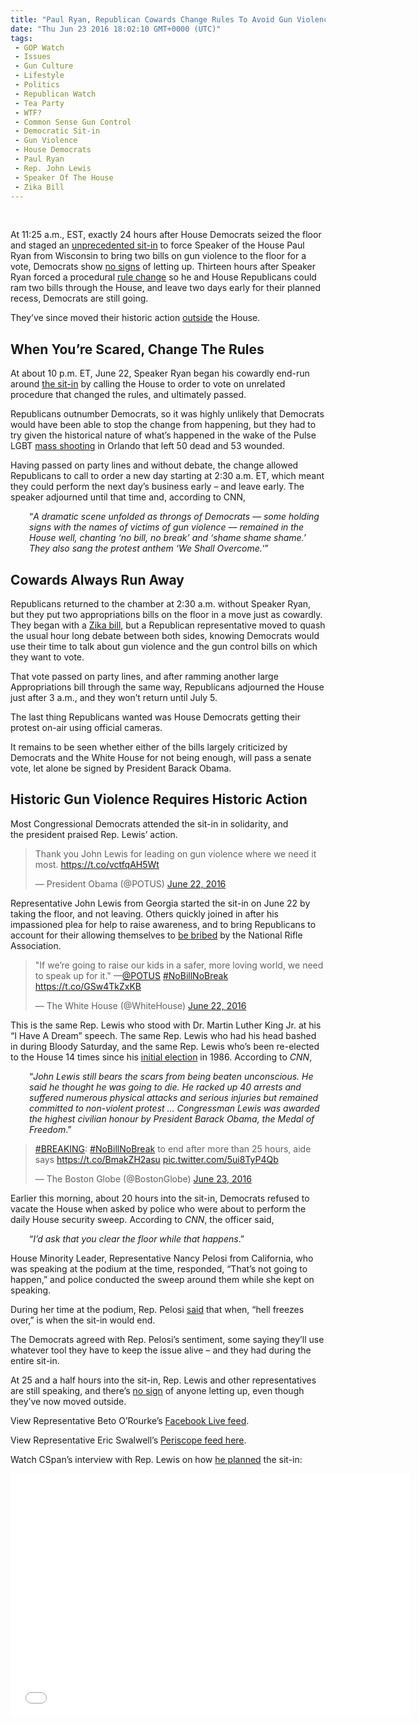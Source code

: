 ```yaml
---
title: "Paul Ryan, Republican Cowards Change Rules To Avoid Gun Violence Vote (VIDEO)"
date: "Thu Jun 23 2016 18:02:10 GMT+0000 (UTC)"
tags: 
 - GOP Watch
 - Issues
 - Gun Culture
 - Lifestyle
 - Politics
 - Republican Watch
 - Tea Party
 - WTF?
 - Common Sense Gun Control
 - Democratic Sit-in
 - Gun Violence
 - House Democrats
 - Paul Ryan
 - Rep. John Lewis
 - Speaker Of The House
 - Zika Bill
---
```

<p><!--OffDef--><br>
<!--Ads1--></p><p>At 11:25 a.m., EST, exactly 24&#xA0;hours after House Democrats seized the floor and&#xA0;staged an <a href="http://www.liberalamerica.org/2016/06/22/paul-ryan-tried-to-silence-house-democrats-gun-violence-sit-in-so-theyre-live-streaming-it/">unprecedented sit-in</a> to force Speaker of the House Paul Ryan from Wisconsin to bring two bills on gun violence to the floor for a vote, Democrats show <a href="https://www.washingtonpost.com/news/powerpost/wp/2016/06/22/democrats-stage-protest-on-house-floor-to-force-gun-control-votes/" onclick="__gaTracker(&apos;send&apos;, &apos;event&apos;, &apos;outbound-article&apos;, &apos;https://www.washingtonpost.com/news/powerpost/wp/2016/06/22/democrats-stage-protest-on-house-floor-to-force-gun-control-votes/&apos;, &apos;no signs&apos;);">no signs</a> of letting up. Thirteen&#xA0;hours after Speaker Ryan forced a procedural <a href="http://www.realclearpolitics.com/articles/2016/06/23/house_gop_thwarts_sit-in_with_zika_vote_recess_130986.html" onclick="__gaTracker(&apos;send&apos;, &apos;event&apos;, &apos;outbound-article&apos;, &apos;http://www.realclearpolitics.com/articles/2016/06/23/house_gop_thwarts_sit-in_with_zika_vote_recess_130986.html&apos;, &apos;rule change&apos;);">rule change</a>&#xA0;so he and House Republicans&#xA0;could ram two bills through the&#xA0;House, and leave two days early for their planned recess, Democrats are still going.</p><p>They&#x2019;ve since moved their historic action <a href="http://www.c-span.org/video/?411709-1/house-democrats-hold-rally-us-capitol" onclick="__gaTracker(&apos;send&apos;, &apos;event&apos;, &apos;outbound-article&apos;, &apos;http://www.c-span.org/video/?411709-1/house-democrats-hold-rally-us-capitol&apos;, &apos;outside&apos;);">outside</a> the House.</p><h2>When You&#x2019;re Scared, Change The Rules</h2><p>At about 10 p.m. ET, June 22, Speaker Ryan began his&#xA0;cowardly end-run around <a href="http://www.realclearpolitics.com/articles/2016/06/23/house_gop_thwarts_sit-in_with_zika_vote_recess_130986.html" onclick="__gaTracker(&apos;send&apos;, &apos;event&apos;, &apos;outbound-article&apos;, &apos;http://www.realclearpolitics.com/articles/2016/06/23/house_gop_thwarts_sit-in_with_zika_vote_recess_130986.html&apos;, &apos;the sit-in&apos;);">the sit-in</a> by calling the House to order to vote on unrelated procedure that changed the rules, and ultimately passed.</p><p>Republicans outnumber Democrats, so it was&#xA0;highly unlikely that&#xA0;Democrats would have been able to stop the change from happening, but they had to try given the historical nature of what&#x2019;s happened in the wake of the Pulse LGBT <a href="http://www.liberalamerica.org/2016/06/12/50-confirmed-dead-53-wounded-worst-mass-shooting-us-history/">mass shooting</a> in Orlando that left 50 dead and 53 wounded.</p><p>Having passed on party lines and without debate, the change&#xA0;allowed Republicans to call to order a new day starting at 2:30 a.m. ET, which meant they could perform the next day&#x2019;s business early &#x2013; and leave early. The speaker adjourned until that time and, according to CNN,</p><p style="padding-left: 30px;">&#x201C;<em>A dramatic scene unfolded as throngs of Democrats &#x2014; some holding signs with the names of victims of gun violence &#x2014; remained in the House well, chanting &#x2018;no bill, no break&#x2019; and &#x2018;shame shame shame.&#x2019; They also sang the protest anthem &#x2018;We Shall Overcome.</em>&#x2018;&#x201D;</p><h2>Cowards Always Run Away</h2><p>Republicans returned to the chamber at 2:30 a.m. without Speaker Ryan, but they put two appropriations bills on the floor in a move just as cowardly. They began with a <a href="http://www.c-span.org/video/?411693-1/ushouse-passes-zika-legislation" onclick="__gaTracker(&apos;send&apos;, &apos;event&apos;, &apos;outbound-article&apos;, &apos;http://www.c-span.org/video/?411693-1/ushouse-passes-zika-legislation&apos;, &apos;Zika bill&apos;);">Zika bill</a>, but a Republican representative moved to quash the usual hour long debate between both sides, knowing Democrats would use their time to talk about gun violence and the gun control bills on which they want to vote.</p><p>That vote&#xA0;passed on party lines, and after ramming another large Appropriations bill through the same way, Republicans adjourned the House just after 3 a.m., and they won&#x2019;t return until July 5.</p><p>The last thing Republicans wanted was House Democrats getting their protest on-air using official cameras.</p><p>It remains to be seen whether either of the bills largely criticized by Democrats and the White House for not being enough, will pass a&#xA0;senate vote, let alone be signed by President Barack Obama.</p><h2>Historic Gun Violence Requires Historic Action</h2><p>Most Congressional Democrats attended the sit-in in solidarity, and the&#xA0;president&#xA0;praised Rep. Lewis&#x2019; action.</p><blockquote class="twitter-tweet" data-width="500"><p lang="en" dir="ltr">Thank you John Lewis for leading on gun violence where we need it most. <a href="https://t.co/vctfqAH5Wt" onclick="__gaTracker(&apos;send&apos;, &apos;event&apos;, &apos;outbound-article&apos;, &apos;https://t.co/vctfqAH5Wt&apos;, &apos;https://t.co/vctfqAH5Wt&apos;);">https://t.co/vctfqAH5Wt</a></p>
<p>&#x2014; President Obama (@POTUS) <a href="https://twitter.com/POTUS/status/745674203286773761" onclick="__gaTracker(&apos;send&apos;, &apos;event&apos;, &apos;outbound-article&apos;, &apos;https://twitter.com/POTUS/status/745674203286773761&apos;, &apos;June 22, 2016&apos;);">June 22, 2016</a></p></blockquote><p><script async src="//platform.twitter.com/widgets.js" charset="utf-8"></script></p><p>Representative John Lewis from Georgia started the sit-in on June 22 by taking the floor, and not leaving. Others quickly joined in after his impassioned plea for help to&#xA0;raise awareness, and to bring Republicans to account for their allowing themselves to <a href="http://www.liberalamerica.org/2016/06/12/nra-bribed-45-senators-helped-cause-orlando-massacre/">be bribed</a> by the&#xA0;National Rifle Association.</p><p><script async src="//platform.twitter.com/widgets.js" charset="utf-8"></script></p><blockquote class="twitter-tweet" data-width="500"><p lang="en" dir="ltr">&quot;If we&#x2019;re going to raise our kids in a safer, more loving world, we need to speak up for it.&quot; &#x2014;<a href="https://twitter.com/POTUS" onclick="__gaTracker(&apos;send&apos;, &apos;event&apos;, &apos;outbound-article&apos;, &apos;https://twitter.com/POTUS&apos;, &apos;@POTUS&apos;);">@POTUS</a> <a href="https://twitter.com/hashtag/NoBillNoBreak?src=hash" onclick="__gaTracker(&apos;send&apos;, &apos;event&apos;, &apos;outbound-article&apos;, &apos;https://twitter.com/hashtag/NoBillNoBreak?src=hash&apos;, &apos;#NoBillNoBreak&apos;);">#NoBillNoBreak</a> <a href="https://t.co/GSw4TkZxKB" onclick="__gaTracker(&apos;send&apos;, &apos;event&apos;, &apos;outbound-article&apos;, &apos;https://t.co/GSw4TkZxKB&apos;, &apos;https://t.co/GSw4TkZxKB&apos;);">https://t.co/GSw4TkZxKB</a></p>
<p>&#x2014; The White House (@WhiteHouse) <a href="https://twitter.com/WhiteHouse/status/745723479824097280" onclick="__gaTracker(&apos;send&apos;, &apos;event&apos;, &apos;outbound-article&apos;, &apos;https://twitter.com/WhiteHouse/status/745723479824097280&apos;, &apos;June 22, 2016&apos;);">June 22, 2016</a></p></blockquote><p><script async src="//platform.twitter.com/widgets.js" charset="utf-8"></script></p><p>This is the&#xA0;same Rep. Lewis who stood with Dr. Martin Luther King Jr. at his &#x201C;I Have A Dream&#x201D; speech. The same Rep. Lewis who had his head bashed in during Bloody Saturday, and the same Rep. Lewis who&#x2019;s been re-elected to the House 14 times since his <a href="http://edition.cnn.com/2016/06/22/politics/john-lewis-sit-in-gun-violence/" onclick="__gaTracker(&apos;send&apos;, &apos;event&apos;, &apos;outbound-article&apos;, &apos;http://edition.cnn.com/2016/06/22/politics/john-lewis-sit-in-gun-violence/&apos;, &apos;initial election&apos;);">initial election</a> in 1986. According to <em>CNN</em>,</p><p style="padding-left: 30px;">&#x201C;<em>John Lewis still bears the scars from being beaten unconscious. He said he thought he was going to die.&#xA0;He racked up 40 arrests and suffered numerous physical attacks and serious injuries but remained committed to non-violent protest &#x2026;&#xA0;Congressman Lewis was awarded the highest civilian honour by President Barack Obama, the Medal of Freedom</em>.&#x201D;</p><blockquote class="twitter-tweet" data-width="500"><p lang="en" dir="ltr"><a href="https://twitter.com/hashtag/BREAKING?src=hash" onclick="__gaTracker(&apos;send&apos;, &apos;event&apos;, &apos;outbound-article&apos;, &apos;https://twitter.com/hashtag/BREAKING?src=hash&apos;, &apos;#BREAKING&apos;);">#BREAKING</a>: <a href="https://twitter.com/hashtag/NoBillNoBreak?src=hash" onclick="__gaTracker(&apos;send&apos;, &apos;event&apos;, &apos;outbound-article&apos;, &apos;https://twitter.com/hashtag/NoBillNoBreak?src=hash&apos;, &apos;#NoBillNoBreak&apos;);">#NoBillNoBreak</a> to end after more than 25 hours, aide says <a href="https://t.co/BmakZH2asu" onclick="__gaTracker(&apos;send&apos;, &apos;event&apos;, &apos;outbound-article&apos;, &apos;https://t.co/BmakZH2asu&apos;, &apos;https://t.co/BmakZH2asu&apos;);">https://t.co/BmakZH2asu</a> <a href="https://t.co/5ui8TyP4Qb" onclick="__gaTracker(&apos;send&apos;, &apos;event&apos;, &apos;outbound-article&apos;, &apos;https://t.co/5ui8TyP4Qb&apos;, &apos;pic.twitter.com/5ui8TyP4Qb&apos;);">pic.twitter.com/5ui8TyP4Qb</a></p>
<p>&#x2014; The Boston Globe (@BostonGlobe) <a href="https://twitter.com/BostonGlobe/status/746028748802252800" onclick="__gaTracker(&apos;send&apos;, &apos;event&apos;, &apos;outbound-article&apos;, &apos;https://twitter.com/BostonGlobe/status/746028748802252800&apos;, &apos;June 23, 2016&apos;);">June 23, 2016</a></p></blockquote><p><script async src="//platform.twitter.com/widgets.js" charset="utf-8"></script></p><p>Earlier this morning, about 20 hours into the sit-in,&#xA0;Democrats refused to vacate the House&#xA0;when asked by police who were about to perform the daily House security sweep. According to <em>CNN</em>, the officer said,</p><p style="padding-left: 30px;">&#x201C;<em>I&#x2019;d ask that you clear the floor while that happens</em>.&#x201D;</p><p>House Minority Leader, Representative Nancy Pelosi from California, who was speaking at the podium at the time, responded, &#x201C;That&#x2019;s not going to happen,&#x201D; and police conducted the sweep around them while she kept on speaking.</p><p>During her time at the podium, Rep. Pelosi <a href="http://edition.cnn.com/2016/06/22/politics/john-lewis-sit-in-gun-violence/" onclick="__gaTracker(&apos;send&apos;, &apos;event&apos;, &apos;outbound-article&apos;, &apos;http://edition.cnn.com/2016/06/22/politics/john-lewis-sit-in-gun-violence/&apos;, &apos;said&apos;);">said</a> that when, &#x201C;hell freezes over,&#x201D; is when the sit-in would end.</p><p><!--Ads2--></p><p>The Democrats agreed with Rep. Pelosi&#x2019;s sentiment, some saying they&#x2019;ll use whatever tool they have to keep the issue alive &#x2013; and they had during the entire sit-in.</p><p>At 25 and a half hours into the sit-in, Rep. Lewis and other representatives are still speaking, and there&#x2019;s <a href="http://www.c-span.org/video/?411697-1/house-democratic-sitin-gun-violence-enters-second-day&amp;live" onclick="__gaTracker(&apos;send&apos;, &apos;event&apos;, &apos;outbound-article&apos;, &apos;http://www.c-span.org/video/?411697-1/house-democratic-sitin-gun-violence-enters-second-day&amp;live&apos;, &apos;no sign&apos;);">no sign</a> of anyone letting up, even though they&#x2019;ve now moved outside.</p><p>View Representative Beto O&#x2019;Rourke&#x2019;s <a href="https://www.facebook.com/BetoORourkeTX16/videos/1188080154591169/" onclick="__gaTracker(&apos;send&apos;, &apos;event&apos;, &apos;outbound-article&apos;, &apos;https://www.facebook.com/BetoORourkeTX16/videos/1188080154591169/&apos;, &apos;Facebook Live feed&apos;);">Facebook Live feed</a>.</p><p>View Representative Eric Swalwell&#x2019;s <a href="https://www.periscope.tv/RepSwalwell/1MYGNBELmWnGw" onclick="__gaTracker(&apos;send&apos;, &apos;event&apos;, &apos;outbound-article&apos;, &apos;https://www.periscope.tv/RepSwalwell/1MYGNBELmWnGw&apos;, &apos;Periscope feed here&apos;);" target="_blank">Periscope feed here</a>.</p><p>Watch CSpan&#x2019;s interview with Rep. Lewis on how <a href="https://youtu.be/azorbHa3WYU" onclick="__gaTracker(&apos;send&apos;, &apos;event&apos;, &apos;outbound-article&apos;, &apos;https://youtu.be/azorbHa3WYU&apos;, &apos;he planned&apos;);">he planned</a> the sit-in:</p><p><span class="embed-youtube" style="text-align:center; display: block;"><iframe class="youtube-player" type="text/html" width="640" height="390" src="//www.youtube.com/embed/azorbHa3WYU?version=3&amp;rel=1&amp;fs=1&amp;autohide=2&amp;showsearch=0&amp;showinfo=1&amp;iv_load_policy=1&amp;wmode=transparent" allowfullscreen="true" style="border:0;"></iframe></span></p>